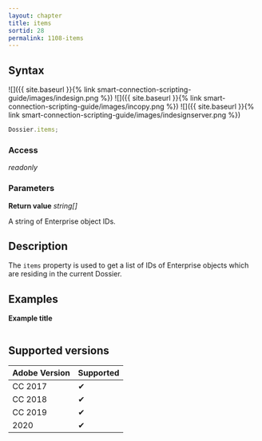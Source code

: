 ```yaml
---
layout: chapter
title: items
sortid: 28
permalink: 1108-items
---
```

## Syntax

![]({{ site.baseurl }}{% link smart-connection-scripting-guide/images/indesign.png %}) ![]({{ site.baseurl }}{% link smart-connection-scripting-guide/images/incopy.png %}) ![]({{ site.baseurl }}{% link smart-connection-scripting-guide/images/indesignserver.png %})
```javascript
Dossier.items;
```

### Access

*readonly*

### Parameters

**Return value** *string[]*

A string of Enterprise object IDs.

## Description

The `items` property is used to get a list of IDs of Enterprise objects which are residing in the current Dossier.

## Examples

**Example title**

```javascript
```

## Supported versions

| Adobe Version | Supported |
|---------------|---------|
| CC 2017       | ✔       |
| CC 2018       | ✔       |
| CC 2019       | ✔       |
| 2020          | ✔       |